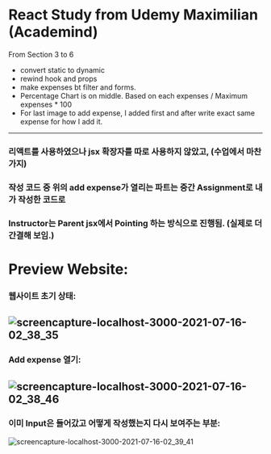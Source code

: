 # React Study from Udemy Maximilian (Academind)
From Section 3 to 6
* convert static to dynamic
* rewind hook and props
* make expenses bt filter and forms.
* Percentage Chart is on middle. Based on each expenses / Maximum expenses * 100
* For last image to add expense, I added first and after write exact same expense for how I add it.
------------
### 리액트를 사용하였으나 jsx 확장자를 따로 사용하지 않았고, (수업에서 마찬가지)
### 작성 코드 중 위의 add expense가 열리는 파트는 중간 Assignment로 내가 작성한 코드로 
### Instructor는 Parent jsx에서 Pointing 하는 방식으로 진행됨. (실제로 더 간결해 보임.)

# Preview Website:
### 웹사이트 초기 상태:
![screencapture-localhost-3000-2021-07-16-02_38_35](https://user-images.githubusercontent.com/17328659/125833272-1ec5c9f3-8616-47c9-a4b3-89a347f8ef7c.png)
------------
### Add expense 열기:
![screencapture-localhost-3000-2021-07-16-02_38_46](https://user-images.githubusercontent.com/17328659/125833264-c5cf72c2-2570-4e07-8d8e-d9dc31f638e4.png)
------------
### 이미 Input은 들어갔고 어떻게 작성했는지 다시 보여주는 부분:
![screencapture-localhost-3000-2021-07-16-02_39_41](https://user-images.githubusercontent.com/17328659/125833261-e9c80e94-0c11-4b65-aeaa-4d379723df38.png)

